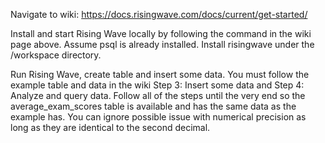 Navigate to wiki: https://docs.risingwave.com/docs/current/get-started/

Install and start Rising Wave locally by following the command in the wiki page above. Assume psql is already installed.
Install risingwave under the /workspace directory.

Run Rising Wave, create table and insert some data. You must follow the example table
and data in the wiki Step 3: Insert some data and Step 4: Analyze and query data. Follow all of the steps until the very end
so the average_exam_scores table is available and has the same data as the example has. You can ignore possible issue with
numerical precision as long as they are identical to the second decimal.
